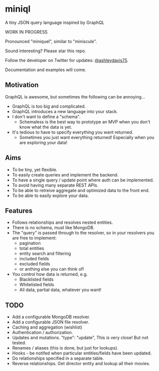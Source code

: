 # miniql

A tiny JSON query language inspired by GraphQL

WORK IN PROGRESS

Pronounced "miniquel", similar to "miniscule".

Sound interesting? Please star this repo.

Follow the developer on Twitter for updates: [@ashleydavis75](https://twitter.com/ashleydavis75).

Documentation and examples will come.


## Motivation

GraphQL is awesome, but sometimes the following can be annoying...

- GraphQL is too big and complicated.
- GraphQL introduces a new language into your stack.
- I don't want to define a "schema". 
    - Schemaless is the best way to prototype an MVP when you don't know what the data is yet.
- It's tedious to have to specify everything you want returned.
    - Sometimes you just want everything returned! Especially when you are exploring your data!

## Aims

- To be tiny, yet flexible.
- To easily create queries and implement the backend.
- To have a single query / update point where auth can be implemented.
- To avoid having many separate REST APIs.
- To be able to retreive aggregate and optimized data to the front end.
- To be able to easily explore your data.

## Features

- Follows relationships and resolves nested entities.
- There is no schema, must like MongoDB.
- The "query" is passed through to the resolver, so in your resolvers you are free to implement:
    - pagination
    - total entities
    - entity search and filtering
    - included fields
    - excluded fields
    - or anthing else you can think of!
- You control how data is returned, e.g.
    - Blacklisted fields
    - Whitelisted fields
    - All data, partial data, whatever you want!


## TODO

- Add a configurable MongoDB resolver.
- Add a configurable JSON file resolver.
- Caching and aggregation (wishlist)
- Authentication / authorization.
- Updates and mutations.
    "type": "update",
        This is very close! But not tested.
- Renames / aliases (this is done, but just for lookups).
- Hooks - be notifed when particular entities/fields have been updated.
- Do relationships specified in a separate table.
- Reverse relationships. Get director entity and lookup all their movies.
